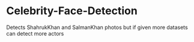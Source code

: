 # Celebrity-Face-Detection
Detects ShahrukKhan and SalmanKhan photos but if given more datasets can detect more actors
